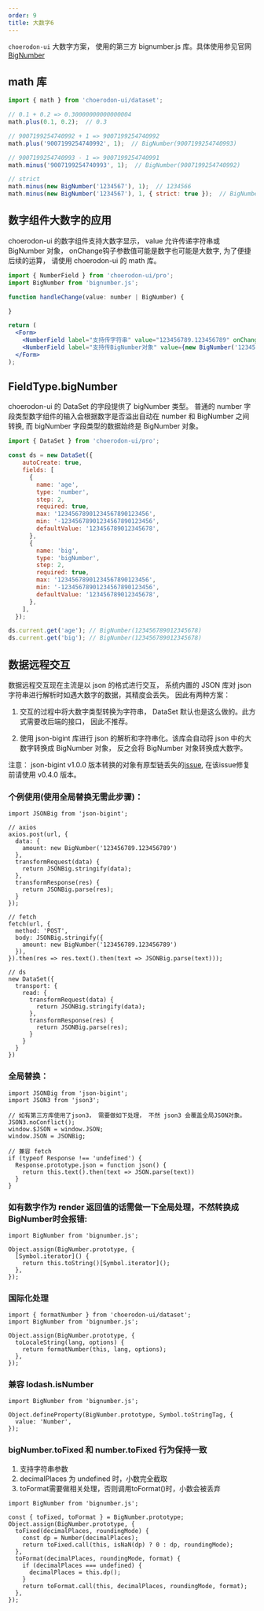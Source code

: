 ```yaml
---
order: 9
title: 大数字6
---
```


`choerodon-ui` 大数字方案， 使用的第三方 bignumber.js 库。具体使用参见官网 [BigNumber](https://mikemcl.github.io/bignumber.js/)


## math 库

```jsx
import { math } from 'choerodon-ui/dataset';

// 0.1 + 0.2 => 0.30000000000000004
math.plus(0.1, 0.2);  // 0.3

// 9007199254740992 + 1 => 9007199254740992
math.plus('9007199254740992', 1);  // BigNumber(9007199254740993)

// 9007199254740993 - 1 => 9007199254740991
math.minus('9007199254740993', 1);  // BigNumber(9007199254740992)

// strict
math.minus(new BigNumber('1234567'), 1);  // 1234566
math.minus(new BigNumber('1234567'), 1, { strict: true });  // BigNumber(1234566)

```

## 数字组件大数字的应用

choerodon-ui 的数字组件支持大数字显示， value 允许传递字符串或 BigNumber 对象， onChange钩子参数值可能是数字也可能是大数字, 为了便捷后续的运算， 请使用 choerodon-ui 的 math 库。

```jsx
import { NumberField } from 'choerodon-ui/pro';
import BigNumber from 'bignumber.js';

function handleChange(value: number | BigNumber) {

}

return (
  <Form>
    <NumberField label="支持传字符串" value="123456789.123456789" onChange={handleChange}  />
    <NumberField label="支持传BigNumber对象" value={new BigNumber('123456789.123456789')} onChange={handleChange}  />
  </Form>
);
```

## FieldType.bigNumber

choerodon-ui 的 DataSet 的字段提供了 bigNumber 类型。
普通的 number 字段类型数字组件的输入会根据数字是否溢出自动在 number 和 BigNumber 之间转换, 而 bigNumber 字段类型的数据始终是 BigNumber 对象。

```jsx
import { DataSet } from 'choerodon-ui/pro';

const ds = new DataSet({
    autoCreate: true,
    fields: [
      {
        name: 'age',
        type: 'number',
        step: 2,
        required: true,
        max: '12345678901234567890123456',
        min: '-12345678901234567890123456',
        defaultValue: '123456789012345678',
      },
      {
        name: 'big',
        type: 'bigNumber',
        step: 2,
        required: true,
        max: '12345678901234567890123456',
        min: '-12345678901234567890123456',
        defaultValue: '123456789012345678',
      },
    ],
  });

ds.current.get('age'); // BigNumber(123456789012345678)
ds.current.get('big'); // BigNumber(123456789012345678)

```

## 数据远程交互

数据远程交互现在主流是以 json 的格式进行交互， 系统内置的 JSON 库对 json 字符串进行解析时如遇大数字的数据，其精度会丢失。
因此有两种方案：

1. 交互的过程中将大数字类型转换为字符串， DataSet 默认也是这么做的。此方式需要改后端的接口， 因此不推荐。

2. 使用 json-bigint 库进行 json 的解析和字符串化。该库会自动将 json 中的大数字转换成 BigNumber 对象， 反之会将 BigNumber 对象转换成大数字。

注意： json-bigint v1.0.0 版本转换的对象有原型链丢失的[issue](https://github.com/sidorares/json-bigint/issues/39),  在该issue修复前请使用 v0.4.0 版本。

### 个例使用(使用全局替换无需此步骤)：
```
import JSONBig from 'json-bigint';

// axios
axios.post(url, {
  data: {
    amount: new BigNumber('123456789.123456789')
  },
  transformRequest(data) {
    return JSONBig.stringify(data);
  },
  transformResponse(res) {
    return JSONBig.parse(res);
  }
});

// fetch
fetch(url, {
  method: 'POST',
  body: JSONBig.stringify({
    amount: new BigNumber('123456789.123456789')
  }),
}).then(res => res.text().then(text => JSONBig.parse(text)));

// ds
new DataSet({
  transport: {
    read: {
      transformRequest(data) {
        return JSONBig.stringify(data);
      },
      transformResponse(res) {
        return JSONBig.parse(res);
      }
    }
  }
})

```

### 全局替换：

```
import JSONBig from 'json-bigint';
import JSON3 from 'json3';

// 如有第三方库使用了json3， 需要做如下处理， 不然 json3 会覆盖全局JSON对象。
JSON3.noConflict();
window.$JSON = window.JSON;
window.JSON = JSONBig;

// 兼容 fetch
if (typeof Response !== 'undefined') {
  Response.prototype.json = function json() {
    return this.text().then(text => JSON.parse(text))
  }
}

```

### 如有数字作为 render 返回值的话需做一下全局处理，不然转换成BigNumber时会报错:

```
import BigNumber from 'bignumber.js';

Object.assign(BigNumber.prototype, {
  [Symbol.iterator]() {
    return this.toString()[Symbol.iterator]();
  },
});

```

### 国际化处理

```
import { formatNumber } from 'choerodon-ui/dataset';
import BigNumber from 'bignumber.js';

Object.assign(BigNumber.prototype, {
  toLocaleString(lang, options) {
    return formatNumber(this, lang, options);
  },
});

```

### 兼容 lodash.isNumber

```
import BigNumber from 'bignumber.js';

Object.defineProperty(BigNumber.prototype, Symbol.toStringTag, {
  value: 'Number',
});

```

### bigNumber.toFixed 和 number.toFixed 行为保持一致

1. 支持字符串参数
2. decimalPlaces 为 undefined 时，小数完全截取
3. toFormat需要做相关处理，否则调用toFormat()时，小数会被丢弃

```
import BigNumber from 'bignumber.js';

const { toFixed, toFormat } = BigNumber.prototype;
Object.assign(BigNumber.prototype, {
  toFixed(decimalPlaces, roundingMode) {
    const dp = Number(decimalPlaces);
    return toFixed.call(this, isNaN(dp) ? 0 : dp, roundingMode);
  },
  toFormat(decimalPlaces, roundingMode, format) {
    if (decimalPlaces === undefined) {
      decimalPlaces = this.dp();
    }
    return toFormat.call(this, decimalPlaces, roundingMode, format);
  },
});

```
